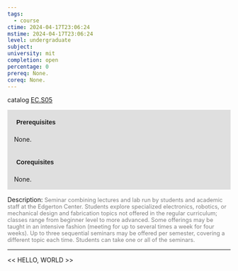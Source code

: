 ```yaml
---
tags:
  - course
ctime: 2024-04-17T23:06:24
mstime: 2024-04-17T23:06:24
level: undergraduate
subject: 
university: mit
completion: open
percentage: 0
prereq: None.
coreq: None.
---
```


catalog [EC.S05](http://student.mit.edu/catalog/mECa.html#EC.S05)

<span style="display: block; padding: 15px; background-color: rgb(100, 100, 100, 0.2);"><font id="m_prereq3891_0" style="display: block; font-family: Arial, sans-serif; font-weight: bold; padding: 5px">Prerequisites</font><br><span id="prereq3891_0">None.</span></span>
<span style="display: block; padding: 15px; background-color: rgb(100, 100, 100, 0.2);"><font id="m_coreq3891_0" style="display: block; font-family: Arial, sans-serif; font-weight: bold; padding: 5px">Corequisites</font><br><span id="coreq3891_0">None.</span></span>

<font style="">Description:</font>
<font style="color: grey; font-size: 0.8rem;">Seminar combining lectures and lab run by students and academic staff at the Edgerton Center. Students explore specialized electronics, robotics, or mechanical design and fabrication topics not offered in the regular curriculum; classes range from beginner level to more advanced. Some offerings may be taught in an intensive fashion (meeting for up to several times a week for four weeks). Up to three sequential seminars may be offered per semester, covering a different topic each time. Students can take one or all of the seminars.</font>



---

<< HELLO, WORLD >>
